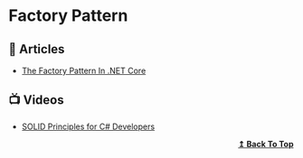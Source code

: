 # Factory Pattern

## 📕 Articles

- [The Factory Pattern In .NET Core](https://dotnetcoretutorials.com/2019/10/15/the-factory-pattern-in-net-core/)

## 📺 Videos

- [SOLID Principles for C# Developers](https://www.pluralsight.com/courses/csharp-solid-principles)

<div align="right">
  <b><a href="#contents">↥ Back To Top</a></b>
</div>
